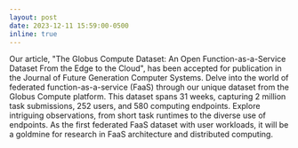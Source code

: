 ```yaml
---
layout: post
date: 2023-12-11 15:59:00-0500
inline: true
---
```


Our article, "The Globus Compute Dataset: An Open Function-as-a-Service Dataset From the Edge to the Cloud", has been accepted for publication in the Journal of Future Generation Computer Systems. Delve into the world of federated function-as-a-service (FaaS) through our unique dataset from the Globus Compute platform. This dataset spans 31 weeks, capturing 2 million task submissions, 252 users, and 580 computing endpoints. Explore intriguing observations, from short task runtimes to the diverse use of endpoints. As the first federated FaaS dataset with user workloads, it will be a goldmine for research in FaaS architecture and distributed computing.